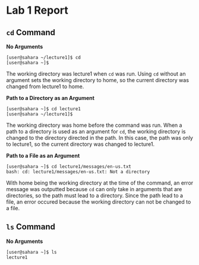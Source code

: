 # Lab 1 Report

## `cd` Command

**No Arguments**
```
[user@sahara ~/lecture1]$ cd
[user@sahara ~]$
```
The working directory was lecture1 when `cd` was run. Using `cd` without an argument sets the working directory to home, so the current directory was changed from lecture1 to home.

**Path to a Directory as an Argument**
```
[user@sahara ~]$ cd lecture1
[user@sahara ~/lecture1]$
```
The working directory was home before the command was run. When a path to a directory is used as an argument for `cd`, the working directory is changed to the directory directed in the path. In this case, the path was only to lecture1, so the current directory was changed to lecture1.

**Path to a File as an Argument**
```
[user@sahara ~]$ cd lecture1/messages/en-us.txt
bash: cd: lecture1/messages/en-us.txt: Not a directory
```
With home being the working directory at the time of the command, an error message was outputted because `cd` can only take in arguments that are directories, so the path must lead to a directory. Since the path lead to a file, an error occured because the working directory can not be changed to a file.

## `ls` Command

**No Arguments**
```
[user@sahara ~]$ ls
lecture1
```








